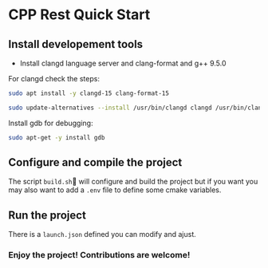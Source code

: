 # CPP Rest Quick Start

## Install developement tools

- Install clangd language server and clang-format and g++ 9.5.0

For clangd check the steps:

```bash
sudo apt install -y clangd-15 clang-format-15
```

```bash
sudo update-alternatives --install /usr/bin/clangd clangd /usr/bin/clangd-15 100
```

Install gdb for debugging:

```bash
sudo apt-get -y install gdb
```

## Configure and compile the project

The script `build.sh`🚀 will configure and build the project but if you want you may also want to add a `.env` file to define some cmake variables.

## Run  the project

There is a `launch.json` defined you can modify and ajust.

### Enjoy the project! Contributions are welcome!
